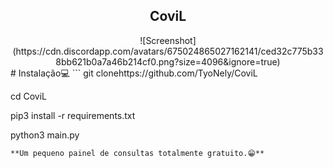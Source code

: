 <h2 align="center">CoviL</h2>
<p align="center">
</p>
<center>
![Screenshot](https://cdn.discordapp.com/avatars/675024865027162141/ced32c775b338bb621b0a7a46b214cf0.png?size=4096&ignore=true)
</center>
 # Instalação💻
```
 git clonehttps://github.com/TyoNely/CoviL
 
 cd CoviL
 
 pip3 install -r requirements.txt
 
 python3 main.py
```
**Um pequeno painel de consultas totalmente gratuito.😁**

